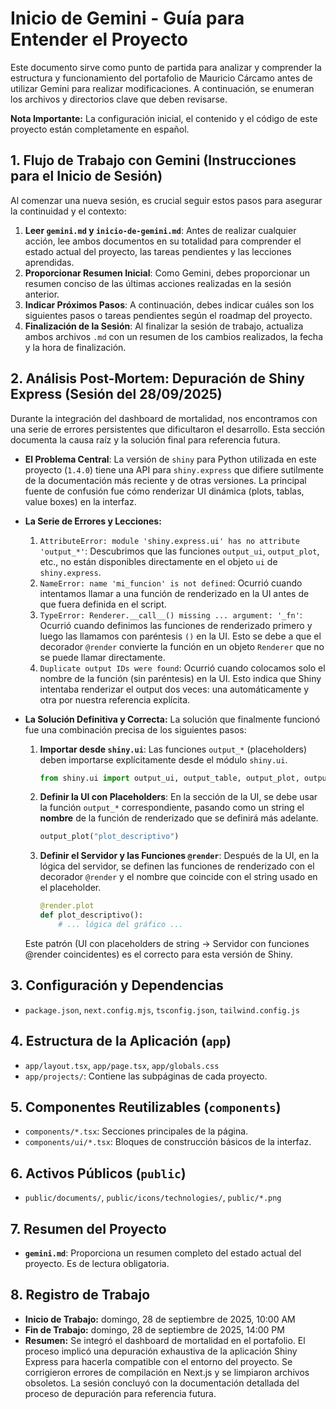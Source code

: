 # Inicio de Gemini - Guía para Entender el Proyecto

Este documento sirve como punto de partida para analizar y comprender la estructura y funcionamiento del portafolio de Mauricio Cárcamo antes de utilizar Gemini para realizar modificaciones. A continuación, se enumeran los archivos y directorios clave que deben revisarse.

**Nota Importante:** La configuración inicial, el contenido y el código de este proyecto están completamente en español.

## 1. Flujo de Trabajo con Gemini (Instrucciones para el Inicio de Sesión)

Al comenzar una nueva sesión, es crucial seguir estos pasos para asegurar la continuidad y el contexto:

1.  **Leer `gemini.md` y `inicio-de-gemini.md`**: Antes de realizar cualquier acción, lee ambos documentos en su totalidad para comprender el estado actual del proyecto, las tareas pendientes y las lecciones aprendidas.
2.  **Proporcionar Resumen Inicial**: Como Gemini, debes proporcionar un resumen conciso de las últimas acciones realizadas en la sesión anterior.
3.  **Indicar Próximos Pasos**: A continuación, debes indicar cuáles son los siguientes pasos o tareas pendientes según el roadmap del proyecto.
4.  **Finalización de la Sesión**: Al finalizar la sesión de trabajo, actualiza ambos archivos `.md` con un resumen de los cambios realizados, la fecha y la hora de finalización.

## 2. Análisis Post-Mortem: Depuración de Shiny Express (Sesión del 28/09/2025)

Durante la integración del dashboard de mortalidad, nos encontramos con una serie de errores persistentes que dificultaron el desarrollo. Esta sección documenta la causa raíz y la solución final para referencia futura.

*   **El Problema Central**: La versión de `shiny` para Python utilizada en este proyecto (`1.4.0`) tiene una API para `shiny.express` que difiere sutilmente de la documentación más reciente y de otras versiones. La principal fuente de confusión fue cómo renderizar UI dinámica (plots, tablas, value boxes) en la interfaz.

*   **La Serie de Errores y Lecciones:**
    1.  `AttributeError: module 'shiny.express.ui' has no attribute 'output_*'`: Descubrimos que las funciones `output_ui`, `output_plot`, etc., no están disponibles directamente en el objeto `ui` de `shiny.express`.
    2.  `NameError: name 'mi_funcion' is not defined`: Ocurrió cuando intentamos llamar a una función de renderizado en la UI antes de que fuera definida en el script.
    3.  `TypeError: Renderer.__call__() missing ... argument: '_fn'`: Ocurrió cuando definimos las funciones de renderizado primero y luego las llamamos con paréntesis `()` en la UI. Esto se debe a que el decorador `@render` convierte la función en un objeto `Renderer` que no se puede llamar directamente.
    4.  `Duplicate output IDs were found`: Ocurrió cuando colocamos solo el nombre de la función (sin paréntesis) en la UI. Esto indica que Shiny intentaba renderizar el output dos veces: una automáticamente y otra por nuestra referencia explícita.

*   **La Solución Definitiva y Correcta:**
    La solución que finalmente funcionó fue una combinación precisa de los siguientes pasos:
    1.  **Importar desde `shiny.ui`**: Las funciones `output_*` (placeholders) deben importarse explícitamente desde el módulo `shiny.ui`.
        ```python
        from shiny.ui import output_ui, output_table, output_plot, output_text_verbatim
        ```
    2.  **Definir la UI con Placeholders**: En la sección de la UI, se debe usar la función `output_*` correspondiente, pasando como un string el **nombre** de la función de renderizado que se definirá más adelante.
        ```python
        output_plot("plot_descriptivo")
        ```
    3.  **Definir el Servidor y las Funciones `@render`**: Después de la UI, en la lógica del servidor, se definen las funciones de renderizado con el decorador `@render` y el nombre que coincide con el string usado en el placeholder.
        ```python
        @render.plot
        def plot_descriptivo():
            # ... lógica del gráfico ...
        ```
    Este patrón (UI con placeholders de string -> Servidor con funciones @render coincidentes) es el correcto para esta versión de Shiny.

## 3. Configuración y Dependencias

*   `package.json`, `next.config.mjs`, `tsconfig.json`, `tailwind.config.js`

## 4. Estructura de la Aplicación (`app`)

*   `app/layout.tsx`, `app/page.tsx`, `app/globals.css`
*   `app/projects/`: Contiene las subpáginas de cada proyecto.

## 5. Componentes Reutilizables (`components`)

*   `components/*.tsx`: Secciones principales de la página.
*   `components/ui/*.tsx`: Bloques de construcción básicos de la interfaz.

## 6. Activos Públicos (`public`)

*   `public/documents/`, `public/icons/technologies/`, `public/*.png`

## 7. Resumen del Proyecto

*   **`gemini.md`**: Proporciona un resumen completo del estado actual del proyecto. Es de lectura obligatoria.

## 8. Registro de Trabajo

*   **Inicio de Trabajo:** domingo, 28 de septiembre de 2025, 10:00 AM
*   **Fin de Trabajo:** domingo, 28 de septiembre de 2025, 14:00 PM
*   **Resumen:** Se integró el dashboard de mortalidad en el portafolio. El proceso implicó una depuración exhaustiva de la aplicación Shiny Express para hacerla compatible con el entorno del proyecto. Se corrigieron errores de compilación en Next.js y se limpiaron archivos obsoletos. La sesión concluyó con la documentación detallada del proceso de depuración para referencia futura.
